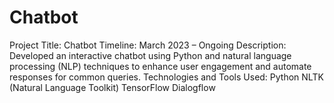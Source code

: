 # Chatbot
Project Title: Chatbot Timeline: March 2023 – Ongoing Description: Developed an interactive chatbot using Python and natural language processing (NLP) techniques to enhance user engagement and automate responses for common queries. Technologies and Tools Used: Python NLTK (Natural Language Toolkit) TensorFlow Dialogflow
